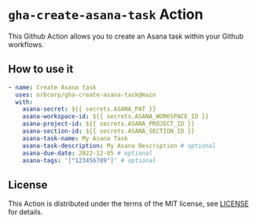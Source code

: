# `gha-create-asana-task` Action

This Github Action allows you to create an Asana task within your Github workflows.

## How to use it

```yaml
- name: Create Asana task
  uses: orbcorp/gha-create-asana-task@main
  with:
    asana-secret: ${{ secrets.ASANA_PAT }}
    asana-workspace-id: ${{ secrets.ASANA_WORKSPACE_ID }}
    asana-project-id: ${{ secrets.ASANA_PROJECT_ID }}
    asana-section-id: ${{ secrets.ASANA_SECTION_ID }}
    asana-task-name: My Asana Task
    asana-task-description: My Asana Description # optional
    asana-due-date: 2022-12-05 # optional
    asana-tags: '["123456789"]' # optional
```
## License

This Action is distributed under the terms of the MIT license, see [LICENSE](./LICENSE) for details.
